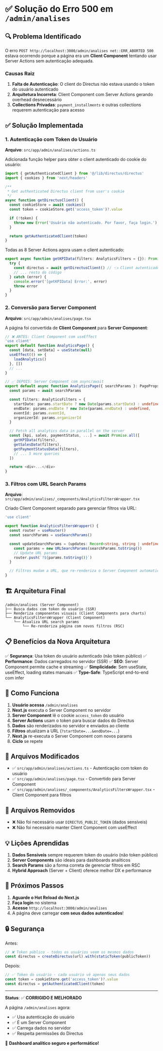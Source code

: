 # ✅ Solução do Erro 500 em `/admin/analises`

## 🔍 Problema Identificado

O erro `POST http://localhost:3000/admin/analises net::ERR_ABORTED 500` estava ocorrendo porque a página era um **Client Component** tentando usar Server Actions sem autenticação adequada.

### Causas Raiz

1. **Falta de Autenticação**: O client do Directus não estava usando o token do usuário autenticado
2. **Arquitetura Incorreta**: Client Component com Server Actions gerando overhead desnecessário
3. **Collections Privadas**: `payment_installments` e outras collections requerem autenticação para acesso

## ✅ Solução Implementada

### 1. Autenticação com Token do Usuário

**Arquivo**: `src/app/admin/analises/actions.ts`

Adicionada função helper para obter o client autenticado do cookie do usuário:

```typescript
import { getAuthenticatedClient } from '@/lib/directus/directus'
import { cookies } from 'next/headers'

/**
 * Get authenticated Directus client from user's cookie
 */
async function getDirectusClient() {
  const cookieStore = await cookies()
  const token = cookieStore.get('access_token')?.value

  if (!token) {
    throw new Error('Usuário não autenticado. Por favor, faça login.')
  }

  return getAuthenticatedClient(token)
}
```

Todas as 8 Server Actions agora usam o client autenticado:

```typescript
export async function getKPIData(filters: AnalyticsFilters = {}): Promise<KPIData> {
  try {
    const directus = await getDirectusClient() // 👈 Client autenticado
    // ... resto do código
  } catch (error) {
    console.error('[getKPIData] Error:', error)
    throw error
  }
}
```

### 2. Conversão para Server Component

**Arquivo**: `src/app/admin/analises/page.tsx`

A página foi convertida de **Client Component** para **Server Component**:

```typescript
// ❌ ANTES: Client Component com useEffect
'use client'
export default function AnalyticsPage() {
  const [data, setData] = useState(null)
  useEffect(() => {
    loadAnalytics()
  }, [])
  // ...
}

// ✅ DEPOIS: Server Component com async/await
export default async function AnalyticsPage({ searchParams }: PageProps) {
  const params = await searchParams

  const filters: AnalyticsFilters = {
    startDate: params.startDate ? new Date(params.startDate) : undefined,
    endDate: params.endDate ? new Date(params.endDate) : undefined,
    eventId: params.eventId,
    organizerId: params.organizerId
  }

  // Fetch all analytics data in parallel on the server
  const [kpi, sales, paymentStatus, ...] = await Promise.all([
    getKPIData(filters),
    getSalesData(filters),
    getPaymentStatusData(filters),
    // ... 5 more queries
  ])

  return <div>...</div>
}
```

### 3. Filtros com URL Search Params

**Arquivo**: `src/app/admin/analises/_components/AnalyticsFiltersWrapper.tsx`

Criado Client Component separado para gerenciar filtros via URL:

```typescript
'use client'

export function AnalyticsFiltersWrapper() {
  const router = useRouter()
  const searchParams = useSearchParams()

  const updateSearchParams = (updates: Record<string, string | undefined>) => {
    const params = new URLSearchParams(searchParams.toString())
    // Update URL params
    router.push(`?${params.toString()}`)
  }

  // Filtros mudam a URL, que re-renderiza o Server Component automaticamente
}
```

## 🏗️ Arquitetura Final

```
/admin/analises (Server Component)
├── Busca dados com token do usuário (SSR)
├── Renderiza componentes visuais (Client Components para charts)
└── AnalyticsFiltersWrapper (Client Component)
    └── Atualiza URL search params
        └── Re-renderiza página com novos filtros (RSC)
```

## 📋 Benefícios da Nova Arquitetura

✅ **Segurança**: Usa token do usuário autenticado (não token público)
✅ **Performance**: Dados carregados no servidor (SSR)
✅ **SEO**: Server Component permite cache e streaming
✅ **Simplicidade**: Sem useState, useEffect, loading states manuais
✅ **Type-Safe**: TypeScript end-to-end com infer

## 🧪 Como Funciona

1. **Usuário acessa** `/admin/analises`
2. **Next.js** executa o Server Component no servidor
3. **Server Component** lê o cookie `access_token` do usuário
4. **Server Actions** usam o token para buscar dados do Directus
5. **Dados** são renderizados no servidor e enviados ao cliente
6. **Filtros** atualizam a URL (`?startDate=...&endDate=...`)
7. **Next.js** re-executa o Server Component com novos params
8. **Ciclo** se repete

## 📁 Arquivos Modificados

- ✅ `src/app/admin/analises/actions.ts` - Autenticação com token do usuário
- ✅ `src/app/admin/analises/page.tsx` - Convertido para Server Component
- ✅ `src/app/admin/analises/_components/AnalyticsFiltersWrapper.tsx` - Client Component para filtros

## 🔧 Arquivos Removidos

- ❌ Não foi necessário usar `DIRECTUS_PUBLIC_TOKEN` (dados sensíveis)
- ❌ Não foi necessário manter Client Component com useEffect

## 💡 Lições Aprendidas

1. **Dados Sensíveis** sempre requerem token do usuário (não token público)
2. **Server Components** são ideais para dashboards analíticos
3. **Search Params** são a forma correta de gerenciar filtros em RSC
4. **Hybrid Approach** (Server + Client) oferece melhor DX e performance

## 🚀 Próximos Passos

1. **Aguarde o Hot Reload do Next.js**
2. **Faça login** no sistema
3. **Acesse** `http://localhost:3000/admin/analises`
4. A página deve carregar **com seus dados autenticados**!

## 🔒 Segurança

Antes:
```typescript
// ❌ Token público - todos os usuários veem os mesmos dados
const directus = createDirectus(url).with(staticToken(publicToken))
```

Depois:
```typescript
// ✅ Token do usuário - cada usuário vê apenas seus dados
const token = cookieStore.get('access_token')?.value
const directus = getAuthenticatedClient(token)
```

---

**Status**: ✅ **CORRIGIDO E MELHORADO**

A página `/admin/analises` agora:
- ✅ Usa autenticação do usuário
- ✅ É um Server Component
- ✅ Carrega dados no servidor
- ✅ Respeita permissões do Directus

🎉 **Dashboard analítico seguro e performático!**
